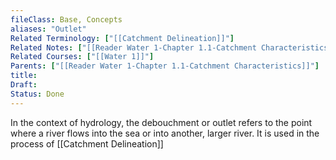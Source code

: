 ```yaml
---
fileClass: Base, Concepts
aliases: "Outlet"
Related Terminology: ["[[Catchment Delineation]]"]
Related Notes: ["[[Reader Water 1-Chapter 1.1-Catchment Characteristics]]"]
Related Courses: ["[[Water 1]]"]
Parents: ["[[Reader Water 1-Chapter 1.1-Catchment Characteristics]]"]
title: 
Draft: 
Status: Done
---
```

In the context of hydrology, the debouchment or outlet refers to the point where a river flows into the sea or into another, larger river. It is used in the process of [[Catchment Delineation]]